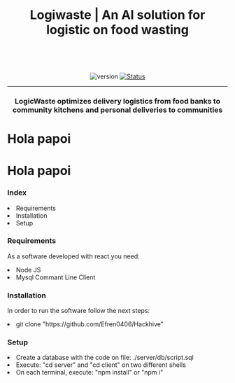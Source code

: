 <h1 align="center">
    <p>Logiwaste | An AI solution for logistic on food wasting</p>
    <br>
</h1>
<div align="center">

  ![version](https://img.shields.io/badge/version-1.0.0-blue.svg)
  [![Status](https://img.shields.io/badge/status-active-success.svg)]()

</div>

---

<h3 align="center">
    LogicWaste optimizes delivery logistics from food banks to community kitchens and personal deliveries to communities
</h3>

<h1>Hola papoi</h1>
<h1>Hola papoi</h1>

<h3>Index</h3>
<p>
    <li>Requirements</li>
    <li>Installation</li>
    <li>Setup</li>
</p>

<h3>Requirements</h3>
<p>
    As a software developed with react you need:
</p>
<lu>
    <li>Node JS</li>
    <li>Mysql Commant Line Client</li>
</lu>

<h3>Installation</h3>
<p>In order to run the software follow the next steps:</p>
<lu>
    <li>git clone "https://github.com/Efren0406/Hackhive"</li>
</lu>
<h3>Setup</h3>
<p>
    <li>Create a database with the code on file: ./server/db/script.sql</li>
    <li> Execute: "cd server" and "cd client" on two different shells</li>
    <li>On each terminal, execute: "npm install" or "npm i"</li>
</p>